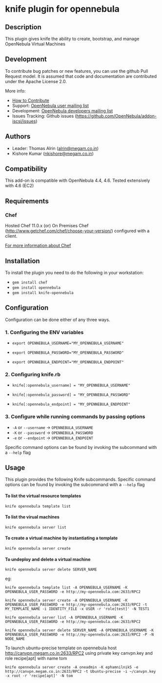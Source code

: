 # knife plugin for opennebula

## Description

This plugin gives knife the ability to create, bootstrap, and manage OpenNebula Virtual Machines

## Development

To contribute bug patches or new features, you can use the github Pull Request model. It is assumed that code and documentation are contributed under the Apache License 2.0. 

More info:
* [How to Contribute](http://opennebula.org/software:add-ons#how_to_contribute_to_an_existing_add-on)
* Support: [OpenNebula user mailing list](http://opennebula.org/community:mailinglists)
* Development: [OpenNebula developers mailing list](http://opennebula.org/community:mailinglists)
* Issues Tracking: Github issues (https://github.com/OpenNebula/addon-iscsi/issues)

## Authors

* Leader: Thomas Alrin (alrin@megam.co.in)
* Kishore Kumar (nkishore@megam.co.in)

## Compatibility

This add-on is compatible with OpenNebula 4.4, 4.6.
Tested extensively with 4.6 (EC2)

## Requirements

### Chef

Hosted Chef 11.0.x (or) On Premises Chef (http://www.getchef.com/chef/choose-your-version/) configured with a client.

[For more information about Chef](https://learnchef.opscode.com/get-started/)

## Installation

To install the plugin you need to do the following in your workstation:

* `gem install chef`
* `gem install opennebula`
* `gem install knife-opennebula`


## Configuration

Configuration can be done either of any three ways.

### 1. Configuring the ENV variables

* `export OPENNEBULA_USERNAME="MY_OPENNEBULA_USERNAME"`

* `export OPENNEBULA_PASSWORD="MY_OPENNEBULA_PASSWORD"`

* `export OPENNEBULA_ENDPOINT="MY_OPENNEBULA_ENDPOINT"`


### 2. Configuring knife.rb
* `knife[:opennebula_username] = "MY_OPENNEBULA_USERNAME"`

* `knife[:opennebula_password] = "MY_OPENNEBULA_PASSWORD"`

* `knife[:opennebula_endpoint] = "MY_OPENNEBULA_ENDPOINT"`

### 3. Configure while running commands by passing options
* `-A` or `--username` -> `OPENNEBULA_USERNAME`
* `-K` or `--password` -> `OPENNEBULA_PASSWORD`
* `-e` or `--endpoint` -> `OPENNEBULA_ENDPOINT`

Specific command options can be found by invoking the subcommand with a `--help` flag

## Usage

This plugin provides the following Knife subcommands. Specific command options can be found by invoking the subcommand with a `--help` flag


#### To list the virtual resource templates

`knife opennebula template list`


#### To list the virual machines

`knife opennebula server list`


#### To create a virtual machine by instantiating a template

`knife opennebula server create`


#### To undeploy and delete a virtual machine

`knife opennebula server delete SERVER_NAME`

eg:

    knife opennebula template list -A OPENNEBULA_USERNAME -K OPENNEBULA_USER_PASSWORD -e http://my-opennebula.com:2633/RPC2
    
    knife opennebula server create -A OPENNEBULA_USERNAME -K OPENNEBULA_USER_PASSWORD -e http://my-opennebula.com:2633/RPC2 -t MY_TEMPLATE_NAME -i IDENTITY_FILE -x USER -r 'role[test]' -N TEST1
    
    knife opennebula server list -A OPENNEBULA_USERNAME -K OPENNEBULA_USER_PASSWORD -e http://my-opennebula.com:2633/RPC2
    
    knife opennebula server delete SERVER_NAME -A OPENNEBULA_USERNAME -K OPENNEBULA_USER_PASSWORD -e http://my-opennebula.com:2633/RPC2 -P -N NODE_NAME


To launch ubuntu-precise template on opennebula host http://canvpn.megam.co.in:2633/RPC2 using private key canvpn.key and role recipe[apt] with name tom

    knife opennebula server create -A oneadmin -K ephamnilnik5 -e http://canvpn.megam.co.in:2633/RPC2 -t Ubuntu-precise -i ~/canvpn.key -x root -r 'recipe[apt]' -N tom

